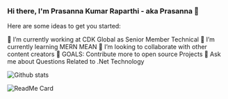 ### Hi there, I'm Prasanna Kumar Raparthi - aka Prasanna 👋

Here are some ideas to get you started:

🔭 I’m currently working at CDK Global as Senior Member Technical
🌱 I’m currently learning MERN MEAN
👯 I’m looking to collaborate with other content creators
🤔 GOALS: Contribute more to open source Projects
💬 Ask me about Questions Related to .Net Technology


![Github stats](https://github-readme-stats.vercel.app/api?username=RLPrasanna)

![ReadMe Card](https://github-readme-stats.vercel.app/api/pin/?username=RLPrasanna&repo=prasannaportfolio.github.io)



<!--
**RLPrasanna/RLPrasanna** is a ✨ _special_ ✨ repository because its `README.md` (this file) appears on your GitHub profile.

Here are some ideas to get you started:

- 🔭 I’m currently working on ...
- 🌱 I’m currently learning ...
- 👯 I’m looking to collaborate on ...
- 🤔 I’m looking for help with ...
- 💬 Ask me about ...
- 📫 How to reach me: ...
- 😄 Pronouns: ...
- ⚡ Fun fact: ...
-->
